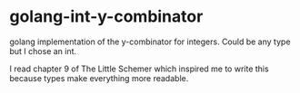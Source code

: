 # golang-int-y-combinator
golang implementation of the y-combinator for integers. Could be any type but I chose an int.

I read chapter 9 of The Little Schemer which inspired me to write this because types make everything more readable. 
